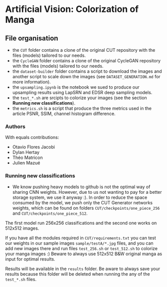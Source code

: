 # Artificial Vision: Colorization of Manga

## File organisation

- the ```CUT``` folder contains a clone of the original CUT repository with the files (models) tailored to our needs.
- the ```CycleGAN``` folder contains a clone of the original CycleGAN repository with the files (models) tailored to our needs.
- the ```dataset-builder``` folder contains a script to download the images and another script to scale down the images (see ```DATASET_GENERATION.md``` for more information).
- the ```upsampling.ipynb``` is the notebook we sued to produce our upsampling results using LapSRN and EDSR deep sampling models.
- the ```test_*.sh``` are srcipts to colorize your images (see the section **Running new classifications**).
- the ```metrics.sh``` is a script that produce the three metrics used in the article PSNR, SSIM, channel histogram difference.



### Authors

With equals contributions:
  - Otavio Flores Jacobi
  - Dylan Hertay
  - Théo Matricon
  - Julien Mazué

### Running new classifications

 - We know pushing heavy models to github is not the optimal way of sharing CNN weights. However, due to us not wanting to pay for a better storage system, we use it anyway :). In order to reduce the space consumed by the model, we push only the CUT Generator networks weights, which can be found on folders `CUT/checkpoints/one_piece_256` and `CUT/checkpoints/one_piece_512`.

The first model run 256x256 classifications and the second one works on 512x512 images.

If you have all the modules required in `CUT/requirements.txt` you can test our weights in our sample images `sample/testA/*.jpg` files, and you can add new images there and run files `test_256.sh` or `test_512.sh` to colorize your manga images :) Beware to always use 512x512 B&W original manga as input for optimal results.

Results will be available in the `results` folder. Be aware to always save your results because this folder will be deleted when running the any of the `test_*.sh` files.
